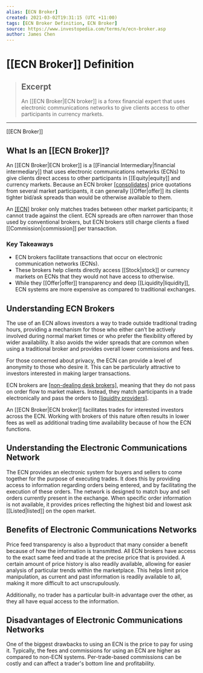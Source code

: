 ```yaml
---
alias: [ECN Broker]
created: 2021-03-02T19:31:15 (UTC +11:00)
tags: [ECN Broker Definition, ECN Broker]
source: https://www.investopedia.com/terms/e/ecn-broker.asp
author: James Chen
---
```


# [[ECN Broker]] Definition

> ## Excerpt
> An [[ECN Broker|ECN broker]] is a forex financial expert that uses electronic communications networks to give clients access to other participants in currency markets.

---

[[ECN Broker]]
## What Is an [[ECN Broker]]?

An [[ECN Broker|ECN broker]] is a [[Financial Intermediary|financial intermediary]] that uses electronic communications networks (ECNs) to give clients direct access to other participants in [[Equity|equity]] and currency markets. Because an ECN broker [[consolidates]](https://www.investopedia.com/terms/c/consolidate.asp) price quotations from several market participants, it can generally [[Offer|offer]] its clients tighter bid/ask spreads than would be otherwise available to them.

An [[ECN]](https://www.investopedia.com/terms/e/ecn.asp) broker only matches trades between other market participants; it cannot trade against the client. ECN spreads are often narrower than those used by conventional brokers, but ECN brokers still charge clients a fixed [[Commission|commission]] per transaction.

### Key Takeaways

-   ECN brokers facilitate transactions that occur on electronic communication networks (ECNs).
-   These brokers help clients directly access [[Stock|stock]] or currency markets on ECNs that they would not have access to otherwise.
-   While they [[Offer|offer]] transparency and deep [[Liquidity|liquidity]], ECN systems are more expensive as compared to traditional exchanges.

## Understanding ECN Brokers

The use of an ECN allows investors a way to trade outside traditional trading hours, providing a mechanism for those who either can’t be actively involved during normal market times or who prefer the flexibility offered by wider availability. It also avoids the wider spreads that are common when using a traditional broker and provides overall lower commissions and fees.

For those concerned about privacy, the ECN can provide a level of anonymity to those who desire it. This can be particularly attractive to investors interested in making larger transactions.

ECN brokers are [[non-dealing desk brokers]](https://www.investopedia.com/terms/n/no-dealing-desk.asp), meaning that they do not pass on order flow to market makers. Instead, they match participants in a trade electronically and pass the orders to [[liquidity providers]](https://www.investopedia.com/terms/c/coreliquidityprovider.asp).

An [[ECN Broker|ECN broker]] facilitates trades for interested investors across the ECN. Working with brokers of this nature often results in lower fees as well as additional trading time availability because of how the ECN functions.

## Understanding the Electronic Communications Network

The ECN provides an electronic system for buyers and sellers to come together for the purpose of executing trades. It does this by providing access to information regarding orders being entered, and by facilitating the execution of these orders. The network is designed to match buy and sell orders currently present in the exchange. When specific order information is not available, it provides prices reflecting the highest bid and lowest ask [[Listed|listed]] on the open market.

## Benefits of Electronic Communications Networks

Price feed transparency is also a byproduct that many consider a benefit because of how the information is transmitted. All ECN brokers have access to the exact same feed and trade at the precise price that is provided. A certain amount of price history is also readily available, allowing for easier analysis of particular trends within the marketplace. This helps limit price manipulation, as current and past information is readily available to all, making it more difficult to act unscrupulously.

Additionally, no trader has a particular built-in advantage over the other, as they all have equal access to the information.

## Disadvantages of Electronic Communications Networks

One of the biggest drawbacks to using an ECN is the price to pay for using it. Typically, the fees and commissions for using an ECN are higher as compared to non-ECN systems. Per-trade-based commissions can be costly and can affect a trader's bottom line and profitability.
